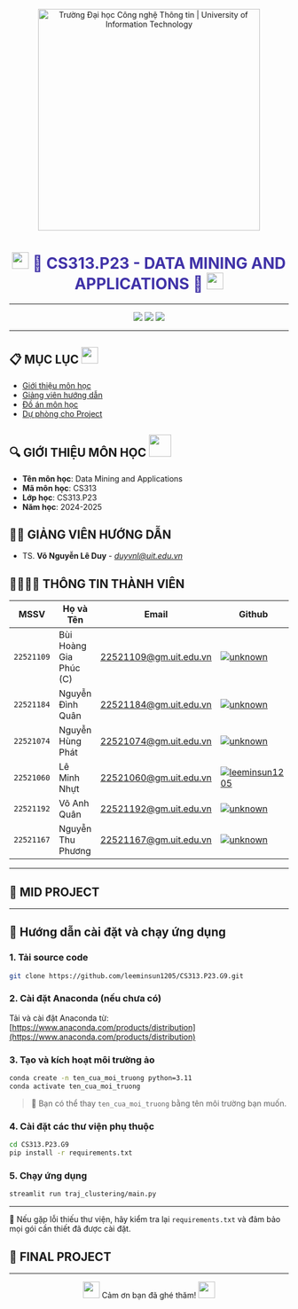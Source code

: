 <!-- Banner -->
<p align="center">
  <a href="https://www.uit.edu.vn/" title="Trường Đại học Công nghệ Thông tin" style="border: none;">
    <img src="https://i.imgur.com/WmMnSRt.png" alt="Trường Đại học Công nghệ Thông tin | University of Information Technology" width="400">
  </a>
</p>

<!-- Thêm hiệu ứng chuyển động dạng GIF -->
<h1 align="center" style="color: #4032A8;"><img src="https://media.giphy.com/media/hvRJCLFzcasrR4ia7z/giphy.gif" width="30"/> <b>📘 CS313.P23 - DATA MINING AND APPLICATIONS 📘</b> <img src="https://media.giphy.com/media/hvRJCLFzcasrR4ia7z/giphy.gif" width="30"/></h1>

<hr>

<!-- Badge -->
<p align="center">
  <img src="https://img.shields.io/badge/Data%20Mining-CS313-blueviolet?style=for-the-badge">
  <img src="https://img.shields.io/badge/UIT-2024--2025-lightblue?style=for-the-badge">
  <img src="https://img.shields.io/badge/Group%209-green?style=for-the-badge">
</p>

<hr>

<!-- Mục lục với ảnh động -->
## 📋 MỤC LỤC <img src="https://media.giphy.com/media/Yl5aO3gdVfsQ0/giphy.gif" width="30"/>
- [Giới thiệu môn học](#gioithieumonhoc)
- [Giảng viên hướng dẫn](#giangvien)
- [Đồ án môn học](#doan)
- [Dự phòng cho Project](#duphong)

<!-- Giới thiệu môn học -->
## 🔍 GIỚI THIỆU MÔN HỌC <img src="https://media.giphy.com/media/3ohs4bsU38EF8DFMnu/giphy.gif" width="40"/>
<a name ='gioithieumonhoc'></a>

- **Tên môn học**: Data Mining and Applications
- **Mã môn học**: CS313
- **Lớp học**: CS313.P23
- **Năm học**: 2024-2025

<!-- Giảng viên -->
## 🧑‍🏫 GIẢNG VIÊN HƯỚNG DẪN
<a name="giangvien"></a>

- TS. **Võ Nguyễn Lê Duy** - *duyvnl@uit.edu.vn*

<!-- Thông tin thành viên với hiệu ứng hover -->
## 👨‍👩‍👧‍👦 THÔNG TIN THÀNH VIÊN

| MSSV       | Họ và Tên          | Email                   | Github                                                                                                                      |
| ---------- | ------------------ | ----------------------- | --------------------------------------------------------------------------------------------------------------------------- |
| `22521109` | Bùi Hoàng Gia Phúc (C) | 22521109@gm.uit.edu.vn   | [![unknown](https://img.shields.io/badge/unknown-%2324292f.svg?style=flat-square&logo=github)](https://github.com/unknown) |
| `22521184` | Nguyễn Đình Quân       | 22521184@gm.uit.edu.vn   | [![unknown](https://img.shields.io/badge/unknown-%2324292f.svg?style=flat-square&logo=github)](https://github.com/unknown) |
| `22521074` | Nguyễn Hùng Phát       | 22521074@gm.uit.edu.vn   | [![unknown](https://img.shields.io/badge/unknown-%2324292f.svg?style=flat-square&logo=github)](https://github.com/unknown) |
| `22521060` | Lê Minh Nhựt           | 22521060@gm.uit.edu.vn   | [![leeminsun1205](https://img.shields.io/badge/leeminsun1205-%2324292f.svg?style=flat-square&logo=github)](https://github.com/leeminsun1205) |
| `22521192` | Võ Anh Quân            | 22521192@gm.uit.edu.vn   | [![unknown](https://img.shields.io/badge/unknown-%2324292f.svg?style=flat-square&logo=github)](https://github.com/unknown) |
| `22521167` | Nguyễn Thu Phương      | 22521167@gm.uit.edu.vn   | [![unknown](https://img.shields.io/badge/unknown-%2324292f.svg?style=flat-square&logo=github)](https://github.com/unknown) |

<hr>

<!-- MID PROJECT -->
## 🎯 MID PROJECT 
<a name="doan"></a>

---

## 🚀 Hướng dẫn cài đặt và chạy ứng dụng

### 1. Tải source code
```bash
git clone https://github.com/leeminsun1205/CS313.P23.G9.git
```

### 2. Cài đặt Anaconda (nếu chưa có)
Tải và cài đặt Anaconda từ: [https://www.anaconda.com/products/distribution](https://www.anaconda.com/products/distribution)

### 3. Tạo và kích hoạt môi trường ảo
```bash
conda create -n ten_cua_moi_truong python=3.11
conda activate ten_cua_moi_truong
```
> 🔁 Bạn có thể thay `ten_cua_moi_truong` bằng tên môi trường bạn muốn.

### 4. Cài đặt các thư viện phụ thuộc
```bash
cd CS313.P23.G9
pip install -r requirements.txt
```

### 5. Chạy ứng dụng
```bash
streamlit run traj_clustering/main.py
```

---

📌 Nếu gặp lỗi thiếu thư viện, hãy kiểm tra lại `requirements.txt` và đảm bảo mọi gói cần thiết đã được cài đặt.
## 🎯 FINAL PROJECT  


<hr>

<!-- Footer với GIF -->
<p align="center">
  <img src="https://media.giphy.com/media/3oEjHGrVGrqgFFknfO/giphy.gif" width="30"/> Cảm ơn bạn đã ghé thăm! <img src="https://media.giphy.com/media/3oEjHGrVGrqgFFknfO/giphy.gif" width="30"/>
</p>
